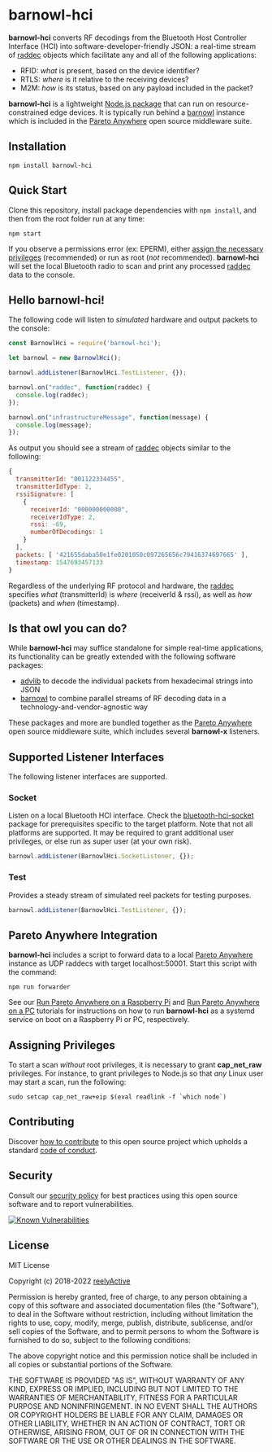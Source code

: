 barnowl-hci
===========

__barnowl-hci__ converts RF decodings from the Bluetooth Host Controller Interface (HCI) into software-developer-friendly JSON: a real-time stream of [raddec](https://github.com/reelyactive/raddec/) objects which facilitate any and all of the following applications:
- RFID: _what_ is present, based on the device identifier?
- RTLS: _where_ is it relative to the receiving devices?
- M2M: _how_ is its status, based on any payload included in the packet?

__barnowl-hci__ is a lightweight [Node.js package](https://www.npmjs.com/package/barnowl-hci) that can run on resource-constrained edge devices.  It is typically run behind a [barnowl](https://github.com/reelyactive/barnowl) instance which is included in the [Pareto Anywhere](https://www.reelyactive.com/pareto/anywhere/) open source middleware suite.


Installation
------------

    npm install barnowl-hci


Quick Start
-----------

Clone this repository, install package dependencies with `npm install`, and then from the root folder run at any time:

    npm start

If you observe a permissions error (ex: EPERM), either [assign the necessary privileges](#assigning-privileges) (recommended) or run as root (_not_ recommended).  __barnowl-hci__ will set the local Bluetooth radio to scan and print any processed [raddec](https://github.com/reelyactive/raddec) data to the console.


Hello barnowl-hci!
------------------

The following code will listen to _simulated_ hardware and output packets to the console:

```javascript
const BarnowlHci = require('barnowl-hci');

let barnowl = new BarnowlHci();

barnowl.addListener(BarnowlHci.TestListener, {});

barnowl.on("raddec", function(raddec) {
  console.log(raddec);
});

barnowl.on("infrastructureMessage", function(message) {
  console.log(message);
});
```

As output you should see a stream of [raddec](https://github.com/reelyactive/raddec/) objects similar to the following:

```javascript
{
  transmitterId: "001122334455",
  transmitterIdType: 2,
  rssiSignature: [
    {
      receiverId: "000000000000",
      receiverIdType: 2,
      rssi: -69,
      numberOfDecodings: 1
    }
  ],
  packets: [ '421655daba50e1fe0201050c097265656c79416374697665' ],
  timestamp: 1547693457133
}
```

Regardless of the underlying RF protocol and hardware, the [raddec](https://github.com/reelyactive/raddec/) specifies _what_ (transmitterId) is _where_ (receiverId & rssi), as well as _how_ (packets) and _when_ (timestamp).


Is that owl you can do?
-----------------------

While __barnowl-hci__ may suffice standalone for simple real-time applications, its functionality can be greatly extended with the following software packages:
- [advlib](https://github.com/reelyactive/advlib) to decode the individual packets from hexadecimal strings into JSON
- [barnowl](https://github.com/reelyactive/barnowl) to combine parallel streams of RF decoding data in a technology-and-vendor-agnostic way

These packages and more are bundled together as the [Pareto Anywhere](https://www.reelyactive.com/pareto/anywhere) open source middleware suite, which includes several __barnowl-x__ listeners.


Supported Listener Interfaces
-----------------------------

The following listener interfaces are supported.

### Socket

Listen on a local Bluetooth HCI interface.  Check the [bluetooth-hci-socket](https://www.npmjs.com/package/@abandonware/bluetooth-hci-socket) package for prerequisites specific to the target platform.  Note that not all platforms are supported.  It may be required to grant additional user privileges, or else run as super user (at your own risk).

```javascript
barnowl.addListener(BarnowlHci.SocketListener, {});
```

### Test

Provides a steady stream of simulated reel packets for testing purposes.

```javascript
barnowl.addListener(BarnowlHci.TestListener, {});
```


Pareto Anywhere Integration
---------------------------

__barnowl-hci__ includes a script to forward data to a local [Pareto Anywhere](https://www.reelyactive.com/pareto/anywhere/) instance as UDP raddecs with target localhost:50001.  Start this script with the command:

    npm run forwarder

See our [Run Pareto Anywhere on a Raspberry Pi](https://reelyactive.github.io/diy/pareto-anywhere-pi/#step02) and [Run Pareto Anywhere on a PC](https://reelyactive.github.io/diy/pareto-anywhere-pc/#step02) tutorials for instructions on how to run __barnowl-hci__ as a systemd service on boot on a Raspberry Pi or PC, respectively.


Assigning Privileges
--------------------

To start a scan _without_ root privileges, it is necessary to grant __cap_net_raw__ privileges.  For instance, to grant privileges to Node.js so that _any_ Linux user may start a scan, run the following:

    sudo setcap cap_net_raw+eip $(eval readlink -f `which node`)


Contributing
------------

Discover [how to contribute](CONTRIBUTING.md) to this open source project which upholds a standard [code of conduct](CODE_OF_CONDUCT.md).


Security
--------

Consult our [security policy](SECURITY.md) for best practices using this open source software and to report vulnerabilities.

[![Known Vulnerabilities](https://snyk.io/test/github/reelyactive/barnowl-hci/badge.svg)](https://snyk.io/test/github/reelyactive/barnowl-hci)


License
-------

MIT License

Copyright (c) 2018-2022 [reelyActive](https://www.reelyactive.com)

Permission is hereby granted, free of charge, to any person obtaining a copy of this software and associated documentation files (the "Software"), to deal in the Software without restriction, including without limitation the rights to use, copy, modify, merge, publish, distribute, sublicense, and/or sell copies of the Software, and to permit persons to whom the Software is furnished to do so, subject to the following conditions:

The above copyright notice and this permission notice shall be included in all copies or substantial portions of the Software.

THE SOFTWARE IS PROVIDED "AS IS", WITHOUT WARRANTY OF ANY KIND, EXPRESS OR 
IMPLIED, INCLUDING BUT NOT LIMITED TO THE WARRANTIES OF MERCHANTABILITY, 
FITNESS FOR A PARTICULAR PURPOSE AND NONINFRINGEMENT. IN NO EVENT SHALL THE 
AUTHORS OR COPYRIGHT HOLDERS BE LIABLE FOR ANY CLAIM, DAMAGES OR OTHER 
LIABILITY, WHETHER IN AN ACTION OF CONTRACT, TORT OR OTHERWISE, ARISING FROM, 
OUT OF OR IN CONNECTION WITH THE SOFTWARE OR THE USE OR OTHER DEALINGS IN 
THE SOFTWARE.
